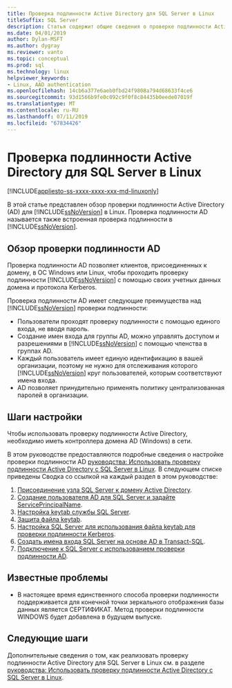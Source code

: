 ```yaml
---
title: Проверка подлинности Active Directory для SQL Server в Linux
titleSuffix: SQL Server
description: Статья содержит общие сведения о проверке подлинности Active Directory для SQL Server в Linux.
ms.date: 04/01/2019
author: Dylan-MSFT
ms.author: dygray
ms.reviewer: vanto
ms.topic: conceptual
ms.prod: sql
ms.technology: linux
helpviewer_keywords:
- Linux, AAD authentication
ms.openlocfilehash: 14cb6a377e6aeb0fbd24f9808a794d68633f4ce6
ms.sourcegitcommit: 93d1566b9fe0c092c9f0f8c84435b0eede07019f
ms.translationtype: MT
ms.contentlocale: ru-RU
ms.lasthandoff: 07/11/2019
ms.locfileid: "67834426"
---
```

# <a name="active-directory-authentication-for-sql-server-on-linux"></a>Проверка подлинности Active Directory для SQL Server в Linux

[!INCLUDE[appliesto-ss-xxxx-xxxx-xxx-md-linuxonly](../includes/appliesto-ss-xxxx-xxxx-xxx-md-linuxonly.md)]

В этой статье представлен обзор проверки подлинности Active Directory (AD) для [!INCLUDE[ssNoVersion](../includes/ssnoversion-md.md)] в Linux. Проверка подлинности AD называется также встроенная проверка подлинности в [!INCLUDE[ssNoVersion](../includes/ssnoversion-md.md)]. 

## <a name="ad-authentication-overview"></a>Обзор проверки подлинности AD

Проверка подлинности AD позволяет клиентов, присоединенных к домену, в ОС Windows или Linux, чтобы проходить проверку подлинности [!INCLUDE[ssNoVersion](../includes/ssnoversion-md.md)] с помощью своих учетных данных домена и протокола Kerberos.

Проверка подлинности AD имеет следующие преимущества над [!INCLUDE[ssNoVersion](../includes/ssnoversion-md.md)] проверки подлинности:

- Пользователи проходят проверку подлинности с помощью единого входа, не вводя пароль.   
- Создание имен входа для группы AD, можно управлять доступом и разрешениями в [!INCLUDE[ssNoVersion](../includes/ssnoversion-md.md)] с помощью членства в группах AD.  
- Каждый пользователь имеет единую идентификацию в вашей организации, поэтому не нужно для отслеживания которого [!INCLUDE[ssNoVersion](../includes/ssnoversion-md.md)] круг пользователей, которым соответствуют имена входа.   
- AD позволяет принудительно применять политику централизованная паролей в организации.   

## <a name="configuration-steps"></a>Шаги настройки

Чтобы использовать проверку подлинности Active Directory, необходимо иметь контроллера домена AD (Windows) в сети.

В этом руководстве предоставляются подробные сведения о настройке проверки подлинности AD [руководства: Использовать проверку подлинности Active Directory с SQL Server в Linux](sql-server-linux-active-directory-authentication.md). В следующем списке приведены Сводка со ссылкой на каждый раздел в этом руководстве:

1. [Присоединение узла SQL Server к домену Active Directory](sql-server-linux-active-directory-join-domain.md).
1. [Создание пользователя AD для SQL Server и задайте ServicePrincipalName](sql-server-linux-active-directory-authentication.md#createuser).
1. [Настройка keytab службы SQL Server](sql-server-linux-active-directory-authentication.md#configurekeytab).
1. [Защита файла keytab](sql-server-linux-active-directory-authentication.md#securekeytab).
1. [Настройка SQL Server для использования файла keytab для проверки подлинности Kerberos](sql-server-linux-active-directory-authentication.md#keytabkerberos).
1. [Создать имена входа SQL Server на основе AD в Transact-SQL](sql-server-linux-active-directory-authentication.md#createsqllogins).
1. [Подключение к SQL Server с использованием проверки подлинности AD](sql-server-linux-active-directory-authentication.md#connect).

## <a name="known-issues"></a>Известные проблемы

- В настоящее время единственного способа проверки подлинности поддерживается для конечной точки зеркального отображения базы данных является СЕРТИФИКАТ. Метод проверки подлинности WINDOWS будет добавлена в будущем выпуске.

## <a name="next-steps"></a>Следующие шаги

Дополнительные сведения о том, как реализовать проверку подлинности Active Directory для SQL Server в Linux см. в разделе [руководства: Использовать проверку подлинности Active Directory с SQL Server в Linux](sql-server-linux-active-directory-authentication.md).
